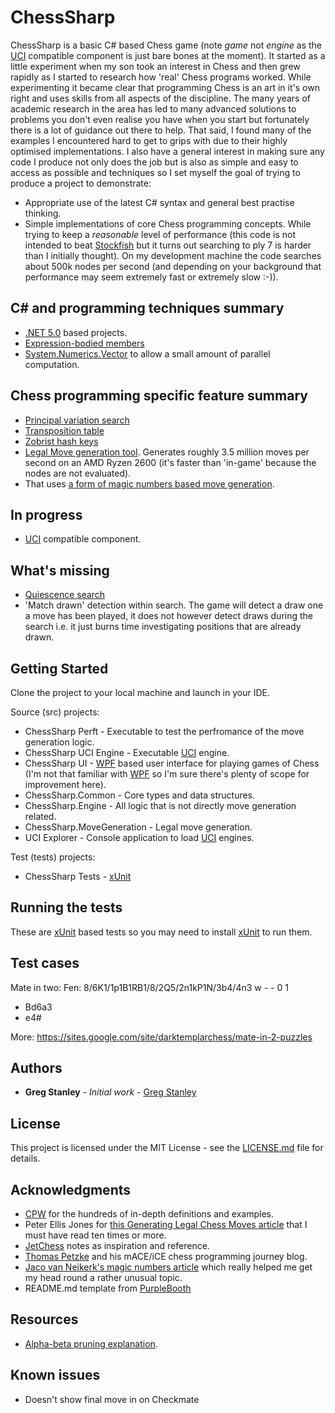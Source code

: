 # ChessSharp

ChessSharp is a basic C# based Chess game (note *game* not *engine* as the [UCI](https://en.wikipedia.org/wiki/Universal_Chess_Interface) compatible component is just bare bones at the moment).
It started as a little experiment when my son took an interest in Chess and then grew rapidly as I started to research how 'real' Chess programs worked.
While experimenting it became clear that programming Chess is an art in it's own right and uses skills from all aspects of the discipline.
The many years of academic research in the area has led to many advanced solutions to problems you don't even realise you have when you start but fortunately there is a lot of guidance out there to help.
That said, I found many of the examples I encountered hard to get to grips with due to their highly optimised implementations.
I also have a general interest in making sure any code I produce not only does the job but is also as simple and easy to access as possible and techniques so I set myself the goal of trying to produce a project to demonstrate: 
* Appropriate use of the latest C# syntax and general best practise thinking.
* Simple implementations of core Chess programming concepts.
While trying to keep a *reasonable* level of performance (this code is not intended to beat [Stockfish](https://stockfishchess.org/) but it turns out searching to ply 7 is harder than I initially thought).
On my development machine the code searches about 500k nodes per second (and depending on your background that performance may seem extremely fast or extremely slow :-)). 


## C# and programming techniques summary
* [.NET 5.0](https://docs.microsoft.com/en-us/dotnet/standard/net-standard#net-5-and-net-standard) based projects.
* [Expression-bodied members](https://docs.microsoft.com/en-us/dotnet/csharp/programming-guide/statements-expressions-operators/expression-bodied-members)
* [System.Numerics.Vector](https://docs.microsoft.com/en-us/dotnet/api/system.numerics.vector-1?view=netcore-2.2) to allow a small amount of parallel computation.


## Chess programming specific feature summary
* [Principal variation search](https://www.chessprogramming.org/Principal_Variation)
* [Transposition table](https://www.chessprogramming.org/Transposition_Table)
* [Zobrist hash keys](https://www.chessprogramming.org/Zobrist_Hashing)
* [Legal Move generation tool](https://www.chessprogramming.org/Move_Generation). Generates roughly 3.5 million moves per second on an AMD Ryzen 2600 (it's faster than 'in-game' because the nodes are not evaluated).
* That uses [a form of magic numbers based move generation](https://www.chessprogramming.org/Magic_Bitboards).


## In progress
* [UCI](https://en.wikipedia.org/wiki/Universal_Chess_Interface) compatible component.


## What's missing
* [Quiescence search](https://www.chessprogramming.org/Quiescence_Search)
* 'Match drawn' detection within search. The game will detect a draw one a move has been played, it does not however detect draws during the search i.e. it just burns time investigating positions that are already drawn.


## Getting Started

Clone the project to your local machine and launch in your IDE.

Source (src) projects:

* ChessSharp Perft - Executable to test the perfromance of the move generation logic.
* ChessSharp UCI Engine - Executable [UCI](https://en.wikipedia.org/wiki/Universal_Chess_Interface) engine.
* ChessSharp UI - [WPF](https://docs.microsoft.com/en-us/dotnet/framework/wpf/getting-started/introduction-to-wpf-in-vs) based user interface for playing games of Chess (I'm not that familiar with [WPF](https://docs.microsoft.com/en-us/dotnet/framework/wpf/getting-started/introduction-to-wpf-in-vs) so I'm sure there's plenty of scope for improvement here).
* ChessSharp.Common - Core types and data structures.
* ChessSharp.Engine - All logic that is not directly move generation related.
* ChessSharp.MoveGeneration - Legal move generation.
* UCI Explorer - Console application to load [UCI](https://en.wikipedia.org/wiki/Universal_Chess_Interface) engines.

Test (tests) projects:
* ChessSharp Tests - [xUnit](https://xunit.github.io/docs/getting-started/netfx/visual-studio)


## Running the tests

These are [xUnit](https://xunit.net/) based tests so you may need to install [xUnit](https://xunit.net/) to run them.

## Test cases

Mate in two:
Fen: 8/6K1/1p1B1RB1/8/2Q5/2n1kP1N/3b4/4n3 w - - 0 1

* Bd6a3
* e4#

More: https://sites.google.com/site/darktemplarchess/mate-in-2-puzzles

## Authors

* **Greg Stanley** - *Initial work* - [Greg Stanley](https://github.com/gregstanley)


## License

This project is licensed under the MIT License - see the [LICENSE.md](LICENSE.md) file for details.


## Acknowledgments

* [CPW](https://www.chessprogramming.org/Main_Page) for the hundreds of in-depth definitions and examples.
* Peter Ellis Jones for [this Generating Legal Chess Moves article](https://peterellisjones.com/posts/generating-legal-chess-moves-efficiently/) that I must have read ten times or more.
* [JetChess](https://zipproth.de/jetchess/) notes as inspiration and reference.
* [Thomas Petzke](https://macechess.blogspot.com/?m=1) and his mACE/iCE chess programming journey blog.
* [Jaco van Neikerk's magic numbers article](http://vicki-chess.blogspot.com/2013/04/magics.html) which really helped me get my head round a rather unusual topic.
* README.md template from [PurpleBooth](https://gist.githubusercontent.com/PurpleBooth/109311bb0361f32d87a2/raw/8254b53ab8dcb18afc64287aaddd9e5b6059f880/README-Template.md)

## Resources

* [Alpha-beta pruning explanation](http://web.cs.ucla.edu/~rosen/161/notes/alphabeta.html).

## Known issues

* Doesn't show final move in on Checkmate